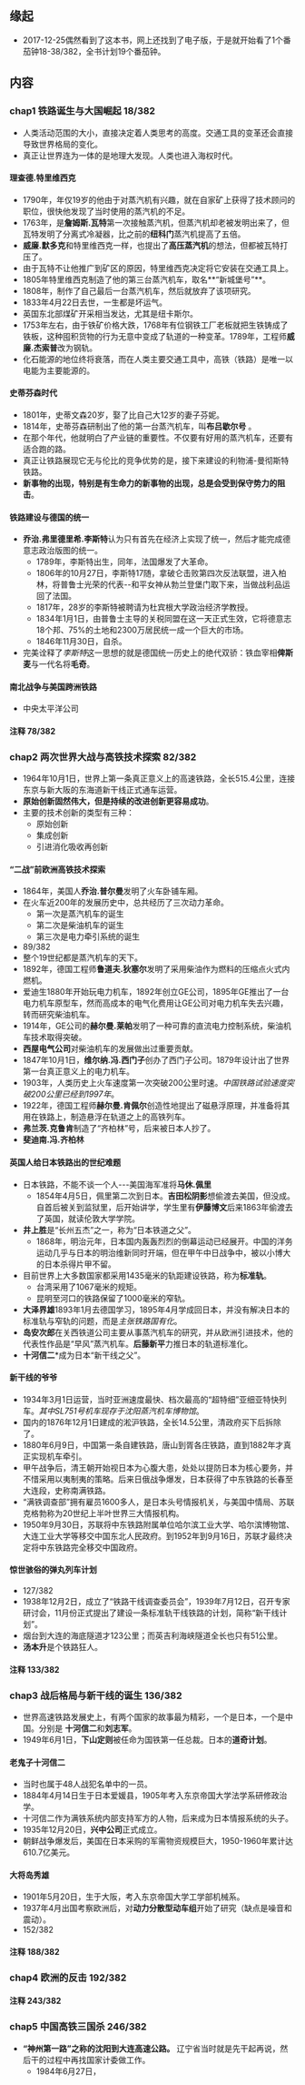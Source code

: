 ##  缘起
+ 2017-12-25偶然看到了这本书，网上还找到了电子版，于是就开始看了1个番茄钟18-38/382，全书计划19个番茄钟。

##  内容
###  chap1 铁路诞生与大国崛起 18/382
+ 人类活动范围的大小，直接决定着人类思考的高度。交通工具的变革还会直接导致世界格局的变化。
+ 真正让世界连为一体的是地理大发现。人类也进入海权时代。
####  **理查德.特里维西克**
+ 1790年，年仅19岁的他由于对蒸汽机有兴趣，就在自家矿上获得了技术顾问的职位，很快他发现了当时使用的蒸汽机的不足。
+ 1763年，是**詹姆斯.瓦特**第一次接触蒸汽机，但蒸汽机却老被发明出来了，但瓦特发明了分离式冷凝器，比之前的**纽科门**蒸汽机提高了五倍。
+ **威廉.默多克**和特里维西克一样，也提出了**高压蒸汽机**的想法，但都被瓦特打压了。
+ 由于瓦特不让他推广到矿区的原因，特里维西克决定将它安装在交通工具上。
+ 1805年特里维西克制造了他的第三台蒸汽机车，取名**“新城堡号”**。
+ 1808年，制作了自己最后一台蒸汽机车，然后就放弃了该项研究。
+ 1833年4月22日去世，一生都是坏运气。
+ 英国东北部煤矿开采相当发达，尤其是纽卡斯尔。
+ 1753年左右，由于铁矿价格大跌，1768年有位钢铁工厂老板就把生铁铸成了铁板，这种囤积货物的行为无意中变成了轨道的一种变革。1789年，工程师**威廉.杰索普**改为钢轨。
+ 化石能源的地位终将衰落，而在人类主要交通工具中，高铁（铁路）是唯一以电能为主要能源的。

####  **史蒂芬森**时代
+ 1801年，史蒂文森20岁，娶了比自己大12岁的妻子芬妮。
+ 1814年，史蒂芬森研制出了他的第一台蒸汽机车，叫**布吕歇尔号** 。
+ 在那个年代，他就明白了产业链的重要性。不仅要有好用的蒸汽机车，还要有适合跑的路。
+ 真正让铁路展现它无与伦比的竞争优势的是，接下来建设的利物浦-曼彻斯特铁路。
+ **新事物的出现，特别是有生命力的新事物的出现，总是会受到保守势力的阻击**。

####  铁路建设与德国的统一 
+ **乔治.弗里德里希.李斯特**认为只有首先在经济上实现了统一，然后才能完成德意志政治版图的统一。
    + 1789年，李斯特出生，同年，法国爆发了大革命。
    + 1806年的10月27日，李斯特17随，拿破仑击败第四次反法联盟，进入柏林，将普鲁士光荣的代表--和平女神从勃兰登堡门取下来，当做战利品运回了法国。
    + 1817年，28岁的李斯特被聘请为杜宾根大学政治经济学教授。
    + 1834年1月1日，由普鲁士主导的关税同盟在这一天正式生效，它将德意志18个邦、75%的土地和2300万居民统一成一个巨大的市场。
    + 1846年11月30日，自杀。
+ 完美诠释了*李斯特*这一思想的就是德国统一历史上的绝代双骄：铁血宰相**俾斯麦**与一代名将**毛奇**。

#### 南北战争与美国跨洲铁路
+ 中央太平洋公司
####  注释  78/382

###  chap2 两次世界大战与高铁技术探索  82/382
+ 1964年10月1日，世界上第一条真正意义上的高速铁路，全长515.4公里，连接东京与新大阪的东海道新干线正式通车运营。
+ **原始创新固然伟大，但是持续的改进创新更容易成功**。
+ 主要的技术创新的类型有三种：
    + 原始创新
    + 集成创新
    + 引进消化吸收再创新
####  “二战”前欧洲高铁技术探索
+ 1864年，美国人**乔治.普尔曼**发明了火车卧铺车厢。
+ 在火车近200年的发展历史中，总共经历了三次动力革命。
    + 第一次是蒸汽机车的诞生
    + 第二次是柴油机车的诞生
    + 第三次是电力牵引系统的诞生
+ 89/382
+ 整个19世纪都是蒸汽机车的天下。
+ 1892年，德国工程师**鲁道夫.狄塞尔**发明了采用柴油作为燃料的压缩点火式内燃机。
+ 爱迪生1880年开始玩电力机车，1892年创立GE公司，1895年GE推出了一台电力机车原型车，然而高成本的电气化费用让GE公司对电力机车失去兴趣，转而研究柴油机车。
+ 1914年，GE公司的**赫尔曼.莱帕**发明了一种可靠的直流电力控制系统，柴油机车技术取得突破。
+ **西屋电气公司**对柴油机车的发展做出过重要贡献。
+ 1847年10月1日，**维尔纳.冯.西门子**创办了西门子公司。1879年设计出了世界第一台真正意义上的电力机车。
+ 1903年，人类历史上火车速度第一次突破200公里时速。*中国铁路试验速度突破200公里已经到1997年*。
+ 1922年，德国工程师**赫尔曼.肯佩尔**创造性地提出了磁悬浮原理，并准备将其用在铁路上，制造悬浮在轨道之上的高铁列车。
+ **弗兰茨.克鲁肯**制造了“齐柏林”号，后来被日本人抄了。
+ **斐迪南.冯.齐柏林**
####  英国人给日本铁路出的世纪难题
+ 日本铁路，不能不谈一个人---美国海军准将**马休.佩里**
    + 1854年4月5日，佩里第二次到日本。**吉田松阴影**想偷渡去美国，但没成。自首后被关到监狱里，后开始讲学，学生里有**伊藤博文**后来1863年偷渡去了英国，就读伦敦大学学院。
+ **井上胜**是“长州五杰”之一，称为“日本铁道之父”。
    + 1868年，明治元年，日本国内轰轰烈烈的倒幕运动已经展开。中国的洋务运动几乎与日本的明治维新同时开端，但在甲午中日战争中，被以小博大的日本杀得片甲不留。
+ 目前世界上大多数国家都采用1435毫米的轨距建设铁路，称为**标准轨**。
    + 台湾采用了1067毫米的规矩。
    + 昆明至河口的铁路保留了1000毫米的窄轨。
+ **大泽界雄**1893年1月去德国学习，1895年4月学成回日本，并没有解决日本的标准轨与窄轨的问题，而是*主张铁路国有化*。   
+ **岛安次郎**在关西铁道公司主要从事蒸汽机车的研究，并从欧洲引进技术，他的代表性作品是“早风”蒸汽机车。**后藤新平**力推日本的轨道标准化。
+ **十河信二***成为日本“新干线之父”。
#### 新干线的爷爷
+ 1934年3月1日运营，当时亚洲速度最快、档次最高的“超特细”亚细亚特快列车。*其中SL751号机车现存于沈阳蒸汽机车博物馆*。
+ 国内的1876年12月1日建成的淞沪铁路，全长14.5公里，清政府买下后拆除了。
+ 1880年6月9日，中国第一条自建铁路，唐山到胥各庄铁路，直到1882年才真正实现机车牵引。
+ 甲午战争后，清王朝开始视日本为心腹大患，处处以提防日本为核心要务，并不惜采用以夷制夷的策略。后来日俄战争爆发，日本获得了中东铁路的长春至大连段，史称南满铁路。
+ “满铁调查部”拥有雇员1600多人，是日本头号情报机关，与美国中情局、苏联克格勃称为20世纪上半叶世界三大情报机构。
+ 1950年9月30日，苏联将中东铁路附属单位哈尔滨工业大学、哈尔滨博物馆、大连工业大学等移交中国东北人民政府。到1952年到9月16日，苏联才最终决定将中东铁路完全移交中国政府。
####  惊世骇俗的弹丸列车计划
+ 127/382
+ 1938年12月2日，成立了“铁路干线调查委员会”，1939年7月12日，召开专家研讨会，11月份正式提出了建设一条标准轨干线铁路的计划，简称“新干线计划”。
+ 烟台到大连的海底隧道才123公里；而英吉利海峡隧道全长也只有51公里。
+ **汤本升**是个铁路狂人。
####  注释  133/382

###  chap3 战后格局与新干线的诞生 136/382
+ 世界高速铁路发展史上，有两个国家的故事最为精彩，一个是日本，一个是中国。分别是 **十河信二**和**刘志军**。
+ 1949年6月1日，**下山定则**被任命为国铁第一任总裁。日本的**道奇计划**。
####  老鬼子十河信二 
+ 当时也属于48人战犯名单中的一员。
+ 1884年4月14日生于日本爱媛县，1905年考入东京帝国大学法学系研修政治学。
+ 十河信二作为满铁系统内部支持军方的人物，后来成为日本情报系统的头子。
+ 1935年12月20日，**兴中公司**正式成立。
+ 朝鲜战争爆发后，美国在日本采购的军需物资规模巨大，1950-1960年累计达610.7亿美元。
####  大将岛秀雄
+ 1901年5月20日，生于大阪，考入东京帝国大学工学部机械系。
+ 1937年4月出国考察欧洲后，对**动力分散型动车组**开始了研究（缺点是噪音和震动）。
+ 152/382
####  注释 188/382

###  chap4 欧洲的反击  192/382
####  注释 243/382

###  chap5 中国高铁三国杀  246/382
+ **“神州第一路”之称的沈阳到大连高速公路。** 辽宁省当时就是先干起再说，然后干的过程中再找国家计委做工作。
    + 1984年6月27日，